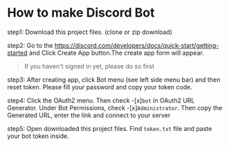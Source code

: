 # How to make Discord Bot
step1: Download this project files. (clone or zip download)

step2: Go to the https://discord.com/developers/docs/quick-start/getting-started and Click Create App button.The create app form will appear. 
> If you haven't signed in yet, please do so first
> 
step3: After creating app, click Bot menu (see left side menu bar) and then reset token. Please fill your password and copy your token code.

step4: Click the OAuth2 menu. Then check -[x]```bot``` in OAuth2 URL Generator. Under Bot Permissions, check -[x]```Administrator```. Then copy the Generated URL, enter the link and connect to your server

step5: Open downloaded this project files. Find ```token.txt``` file and paste your bot token inside. 



